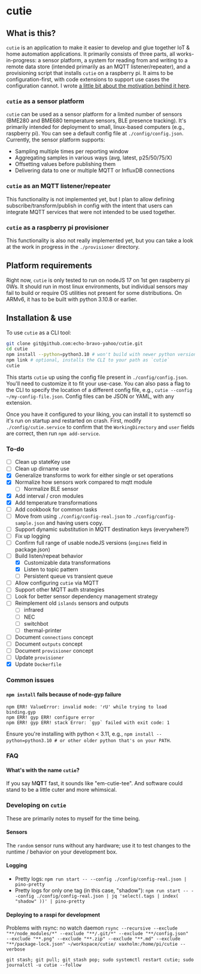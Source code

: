 # cutie

## What is this?

`cutie` is an application to make it easier to develop and glue together IoT & home automation applications. It primarily consists of three parts, all works-in-progress: a sensor platform, a system for reading from and writing to a remote data store (intended primarily as an MQTT listener/repeater), and a provisioning script that installs `cutie` on a raspberry pi. It aims to be configuration-first, with code extensions to support use cases the configuration cannot. I wrote [a little bit about the motivation behind it here](https://blog.echobravoyahoo.net/the-problem-with-home-automation-software/).

### `cutie` as a sensor platform

`cutie` can be used as a sensor platform for a limited number of sensors (BME280 and BME680 temperature sensors, BLE presence tracking). It's primarily intended for deployment to small, linux-based computers (e.g., raspberry pi). You can see a default config file at `./config/config.json`. Currently, the sensor platform supports:

- Sampling multiple times per reporting window
- Aggregating samples in various ways (avg, latest, p25/50/75/X)
- Offsetting values before publishing them
- Delivering data to one or multiple MQTT or InfluxDB connections

### `cutie` as an MQTT listener/repeater

This functionality is not implemented yet, but I plan to allow defining subscribe/transform/publish in config with the intent that users can integrate MQTT services that were not intended to be used together.

### `cutie` as a raspberry pi provisioner

This functionality is also not really implemented yet, but you can take a look at the work in progress in the `./provisioner` directory.

## Platform requirements

Right now, `cutie` is only tested to run on nodeJS 17 on 1st gen raspberry pi 0Ws. It should run in most linux environments, but individual sensors may fail to build or require OS utilities not present for some distributions. On ARMv6, it has to be built with python 3.10.8 or earlier.

## Installation & use

To use `cutie` as a CLI tool:

```bash
git clone git@github.com:echo-bravo-yahoo/cutie.git
cd cutie
npm install --python=python3.10 # won't build with newer python versions on ARMv6
npm link # optional, installs the CLI to your path as `cutie`
cutie
```

This starts `cutie` up using the config file present in `./config/config.json`. You'll need to customize it to fit your use-case. You can also pass a flag to the CLI to specify the location of a different config file, e.g., `cutie --config ~/my-config-file.json`. Config files can be JSON or YAML, with any extension.

Once you have it configured to your liking, you can install it to systemctl so it's run on startup and restarted on crash. First, modify `./config/cutie.service` to confirm that the `WorkingDirectory` and `user` fields are correct, then run `npm add-service`.

### To-do

- [ ] Clean up stateKey use
- [ ] Clean up dirname use
- [x] Generalize transforms to work for either single or set operations
- [x] Normalize how sensors work compared to mqtt module
  - [ ] Normalize BLE sensor
- [x] Add interval / cron modules
- [x] Add temperature transformations
- [ ] Add cookbook for common tasks
- [ ] Move from using `./config/config-real.json` to `./config/config-sample.json` and having users copy.
- [ ] Support dynamic substitution in MQTT destination keys (everywhere?)
- [ ] Fix up logging
- [ ] Confirm full range of usable nodeJS versions (`engines` field in package.json)
- [ ] Build listen/repeat behavior
  - [x] Customizable data transformations
  - [x] Listen to topic pattern
  - [ ] Persistent queue vs transient queue
- [ ] Allow configuring `cutie` via MQTT
- [ ] Support other MQTT auth strategies
- [ ] Look for better sensor dependency management strategy
- [ ] Reimplement old `islands` sensors and outputs
  - [ ] infrared
  - [ ] NEC
  - [ ] switchbot
  - [ ] thermal-printer
- [ ] Document `connections` concept
- [ ] Document `outputs` concept
- [ ] Document `provisioner` concept
- [ ] Update `provisioner`
- [x] Update `Dockerfile`

### Common issues

#### `npm install` fails because of node-gyp failure

```
npm ERR! ValueError: invalid mode: 'rU' while trying to load binding.gyp
npm ERR! gyp ERR! configure error
npm ERR! gyp ERR! stack Error: `gyp` failed with exit code: 1
```

Ensure you're installing with python < 3.11, e.g., `npm install --python=python3.10 # or other older python that's on your PATH`.

### FAQ

#### What's with the name `cutie`?

If you say M**QT**T fast, it sounds like "em-cutie-tee". And software could stand to be a little cuter and more whimsical.

### Developing on `cutie`

These are primarily notes to myself for the time being.

#### Sensors

The `random` sensor runs without any hardware; use it to test changes to the runtime / behavior on your development box.

#### Logging

- Pretty logs: `npm run start -- --config ./config/config-real.json | pino-pretty`
- Pretty logs for only one tag (in this case, "shadow"): `npm run start -- --config ./config/config-real.json | jq 'select(.tags | index( "shadow" ))' | pino-pretty`

#### Deploying to a raspi for development

Problems with rsync: no watch daemon
`rsync --recursive --exclude "**/node_modules/*" --exclude "**/.git/*" --exclude "**/config.json"  --exclude "**.png" --exclude "**.zip" --exclude "**.md" --exclude "**/package-lock.json" ~/workspace/cutie/ vaxholm:/home/pi/cutie --verbose`

`git stash; git pull; git stash pop; sudo systemctl restart cutie; sudo journalctl -u cutie --follow`
